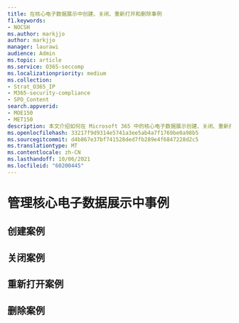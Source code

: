 ```yaml
---
title: 在核心电子数据展示中创建、关闭、重新打开和删除事例
f1.keywords:
- NOCSH
ms.author: markjjo
author: markjjo
manager: laurawi
audience: Admin
ms.topic: article
ms.service: O365-seccomp
ms.localizationpriority: medium
ms.collection:
- Strat_O365_IP
- M365-security-compliance
- SPO_Content
search.appverid:
- MOE150
- MET150
description: 本文介绍如何在 Microsoft 365 中的核心电子数据展示创建、关闭、重新打开和删除事例。
ms.openlocfilehash: 33217f9d9314e5741a3ee5ab4a7f1769be0a98b5
ms.sourcegitcommit: d4b867e37bf741528ded7fb289e4f6847228d2c5
ms.translationtype: MT
ms.contentlocale: zh-CN
ms.lasthandoff: 10/06/2021
ms.locfileid: "60200445"
---
```

# <a name="manage-cases-in-core-ediscovery"></a>管理核心电子数据展示中事例

## <a name="create-a-case"></a>创建案例

## <a name="close-a-case"></a>关闭案例

## <a name="reopen-a-case"></a>重新打开案例

## <a name="delete-a-case"></a>删除案例


